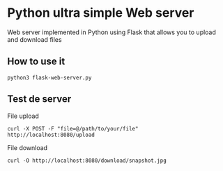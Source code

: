 # Python ultra simple Web server
Web server implemented in Python using Flask that allows you to upload and download files

## How to use it

```
python3 flask-web-server.py
```


## Test de server
File upload

```
curl -X POST -F "file=@/path/to/your/file" http://localhost:8080/upload
```

File download

```
curl -O http://localhost:8080/download/snapshot.jpg
```

